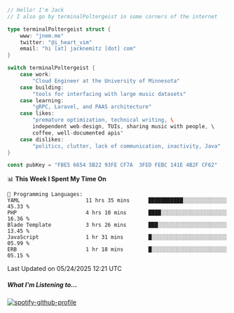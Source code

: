 ```go
// Hello! I'm Jack
// I also go by terminalPoltergeist in some corners of the internet

type terminalPoltergeist struct {
    www: "jnem.me"
    twitter: "@i_heart_vim"
    email: "hi [at] jacknemitz [dot] com"
}

switch terminalPoltergeist {
    case work:
        "Cloud Engineer at the University of Minnesota"
    case building:
        "tools for interfacing with large music datasets"
    case learning:
        "gRPC, Laravel, and PAAS architecture"
    case likes:
        "premature optimization, technical writing, \
        independent web-design, TUIs, sharing music with people, \
        coffee, well-documented apis"
    case dislikes:
        "politics, clutter, lack of communication, inactivity, Java"
}

const pubKey = "FBE5 6654 5B22 93FE CF7A  3FED FEBC 141E 4B2F CF62"
```

<!--START_SECTION:waka-->
📊 **This Week I Spent My Time On** 

```text
💬 Programming Languages: 
YAML                     11 hrs 35 mins      ███████████░░░░░░░░░░░░░░   45.33 % 
PHP                      4 hrs 10 mins       ████░░░░░░░░░░░░░░░░░░░░░   16.36 % 
Blade Template           3 hrs 26 mins       ███░░░░░░░░░░░░░░░░░░░░░░   13.45 % 
JavaScript               1 hr 31 mins        █░░░░░░░░░░░░░░░░░░░░░░░░   05.99 % 
ERB                      1 hr 18 mins        █░░░░░░░░░░░░░░░░░░░░░░░░   05.15 % 
```


 Last Updated on 05/24/2025 12:21 UTC
<!--END_SECTION:waka-->

##### What I'm Listening to...

[![spotify-github-profile](https://jnem.me/listening-item?maxAge=2592000)](https://jnem.me/listening)
